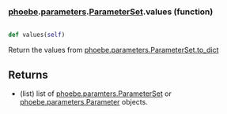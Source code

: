 ### [phoebe](phoebe.md).[parameters](phoebe.parameters.md).[ParameterSet](phoebe.parameters.ParameterSet.md).values (function)


```py

def values(self)

```



Return the values from [phoebe.parameters.ParameterSet.to_dict](phoebe.parameters.ParameterSet.to_dict.md)

Returns
-------
* (list) list of [phoebe.paramters.ParameterSet](phoebe.paramters.ParameterSet.md) or
    [phoebe.parameters.Parameter](phoebe.parameters.Parameter.md) objects.

